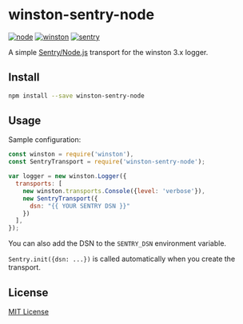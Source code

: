 # winston-sentry-node

[![node](https://img.shields.io/badge/node-6.x+-brightgreen.svg)][node-url]
[![winston](https://img.shields.io/badge/winston-3.x+-brightgreen.svg)][winston-url]
[![sentry](https://img.shields.io/badge/sentry-4.x+-brightgreen.svg)][sentry-url]

A simple [Sentry/Node.js](https://docs.sentry.io/platforms/node/) transport for the winston 3.x logger. 

## Install

```bash
npm install --save winston-sentry-node
```

## Usage

Sample configuration:

```js
const winston = require('winston'),
const SentryTransport = require('winston-sentry-node');

var logger = new winston.Logger({
  transports: [
    new winston.transports.Console({level: 'verbose'}),
    new SentryTransport({
      dsn: "{{ YOUR SENTRY DSN }}"
    })
  ],
});
```
You can also add the DSN to the `SENTRY_DSN` environment variable.

`Sentry.init({dsn: ...})` is called automatically when you create the transport.

## License

[MIT License][license-url]


[license-url]: LICENSE
[node-url]: https://nodejs.org
[sentry-url]: https://github.com/getsentry/sentry-javascript/tree/master/packages/node
[winston-url]: https://github.com/winstonjs/winston